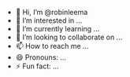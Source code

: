 - 👋 Hi, I’m @robinleema
- 👀 I’m interested in ...
- 🌱 I’m currently learning ...
- 💞️ I’m looking to collaborate on ...
- 📫 How to reach me ...
- 😄 Pronouns: ...
- ⚡ Fun fact: ...

<!---
robinleema/robinleema is a ✨ special ✨ repository because its `README.md` (this file) appears on your GitHub profile.
You can click the Preview link to take a look at your changes.
--->
